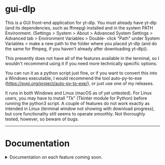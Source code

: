 # gui-dlp

This is a GUI front-end application for yt-dlp. You must already 
have yt-dlp (and its dependencies, such as ffmepg) installed and in 
the system PATH Environment. (Settings > System > About > Advanced 
System Settings > Advanced tab > Environment Variables > Double-
click "Path" under System Variables > make a new path to the folder 
where you placed yt-dlp (and do the same for ffmpeg, if you haven't 
already after downloading yt-dlp)).

This presently does not have all of the features available in the 
terminal, so I wouldn't recommend using it if you need more 
technically specific options.

You can run it as a python script just fine, or if you want to 
convert this into a Windows executable, I would recommend the tool 
auto-py-to-exe (https://pypi.org/project/auto-py-to-exe/), or just
use one of my releases.

It runs in both Windows and Linux (macOS as of yet untested).
For Linux users, you may have to install "Tk" (Tkinter module for Python)
before running the python3 script. A couple of features do not work
exactly as intended in Linux (terminal window not showing with download
progress), but core functionality still seems to operate smoothly.
Not thoroughly tested, however, so beware of bugs.

--------------------------------------------------------------------

<h1>Documentation</h1>

<details>
<summary>Documentation on each feature coming soon.</summary>
<br>
Hold your horses.
</details>
